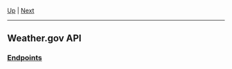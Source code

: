 [Up](../README.md) | [Next](Endpoints/README.md)
<hr>

## Weather.gov API

### [Endpoints](Endpoints/README.md)
